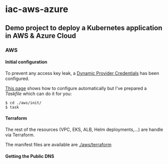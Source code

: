 # iac-aws-azure

## Demo project to deploy a Kubernetes application in AWS & Azure Cloud

### AWS

#### Initial configuration

To prevent any access key leak, a [Dynamic Provider Credentials](https://aws.amazon.com/blogs/apn/simplify-and-secure-terraform-workflows-on-aws-with-dynamic-provider-credentials/) has been configured.

[This page](https://aws.amazon.com/blogs/apn/simplify-and-secure-terraform-workflows-on-aws-with-dynamic-provider-credentials/) shows how to configure automatically but I've prepared a _Taskfile_ which can do it for you:

```
$ cd ./aws/init/
$ task
```

#### Terraform

The rest of the resources (VPC, EKS, ALB, Helm deployments,...) are handle via Terraform.

The manifest files are available are [./aws/terraform](./aws/terraform/)

#### Getting the Public DNS
